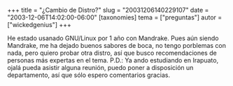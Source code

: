 +++
title = "¿Cambio de Distro?"
slug = "20031206140229107"
date = "2003-12-06T14:02:00-06:00"
[taxonomies]
tema = ["preguntas"]
autor = ["wickedgenius"]
+++

He estado usanado GNU/Linux por 1 año con Mandrake. Pues aún siendo
Mandrake, me ha dejado buenos sabores de boca, no tengo porblemas con
nada, pero quiero probar otra distro, así que busco recomendaciones de
personas más expertas en el tema. P.D.: Ya ando estudiando en Irapuato,
ojalá pueda asistir alguna reunión, puedo poner a disposición un
departamento, así que sólo espero comentarios gracias.

